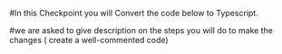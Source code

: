 #In this Checkpoint you will Convert the code below to Typescript.

#we are asked to give description on the steps you will do to make the changes ( create a well-commented code)